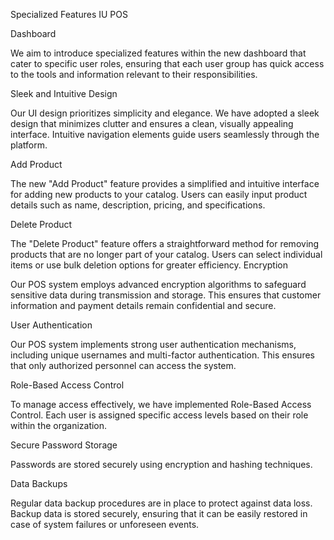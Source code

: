 Specialized Features
IU POS

Dashboard 


We aim to introduce specialized features within the new dashboard that cater to specific user roles, ensuring that each user group has quick access to the tools and information relevant to their responsibilities.

Sleek and Intuitive Design

Our UI design prioritizes simplicity and elegance. We have adopted a sleek design that minimizes clutter and ensures a clean, visually appealing interface. Intuitive navigation elements guide users seamlessly through the platform.

Add Product 


The new "Add Product" feature provides a simplified and intuitive interface for adding new products to your catalog. Users can easily input product details such as name, description, pricing, and specifications.

Delete Product

The "Delete Product" feature offers a straightforward method for removing products that are no longer part of your catalog. Users can select individual items or use bulk deletion options for greater efficiency.
Encryption

Our POS system employs advanced encryption algorithms to safeguard sensitive data during transmission and storage. This ensures that customer information and payment details remain confidential and secure.

User Authentication

Our POS system implements strong user authentication mechanisms, including unique usernames and multi-factor authentication. This ensures that only authorized personnel can access the system.

Role-Based Access Control 

To manage access effectively, we have implemented Role-Based Access Control. Each user is assigned specific access levels based on their role within the organization.

Secure Password Storage

Passwords are stored securely using encryption and hashing techniques. 

Data Backups

Regular data backup procedures are in place to protect against data loss. Backup data is stored securely, ensuring that it can be easily restored in case of system failures or unforeseen events.
